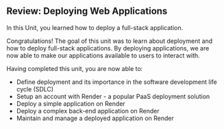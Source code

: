 ## Review: Deploying Web Applications

In this Unit, you learned how to deploy a full-stack application.

Congratulations! The goal of this unit was to learn about deployment and how to deploy full-stack applications. By deploying applications, we are now able to make our applications available to users to interact with.

Having completed this unit, you are now able to:

- Define deployment and its importance in the software development life cycle (SDLC)
- Setup an account with Render - a popular PaaS deployment solution
- Deploy a simple application on Render
- Deploy a complex back-end application on Render
- Maintain and manage a deployed application on Render
